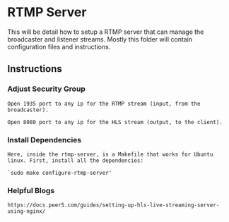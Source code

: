 
# RTMP Server

This will be detail how to setup a RTMP server that can manage the broadcaster and listener streams. Mostly this folder will contain configuration files and instructions.


## Instructions

### Adjust Security Group

	Open 1935 port to any ip for the RTMP stream (input, from the broadcaster).

	Open 8080 port to any ip for the HLS stream (output, to the client).

### Install Dependencies

	Here, inside the rtmp-server, is a Makefile that works for Ubuntu linux. First, install all the dependencies:

	`sudo make configure-rtmp-server'


### Helpful Blogs

	https://docs.peer5.com/guides/setting-up-hls-live-streaming-server-using-nginx/